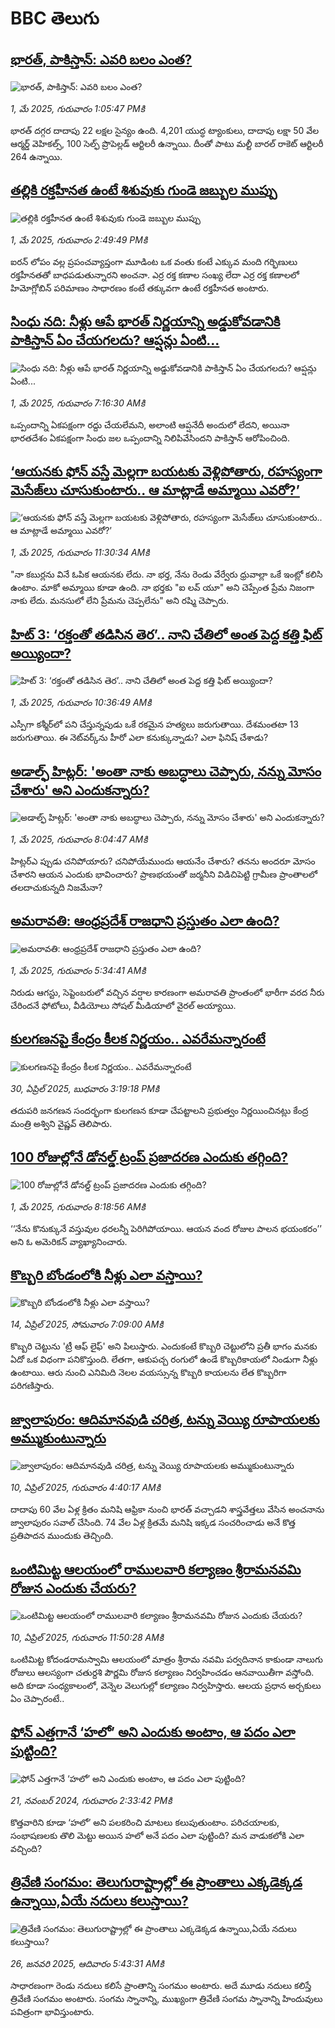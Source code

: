 # BBC తెలుగు## [భారత్, పాకిస్తాన్: ఎవరి బలం ఎంత?](https://www.bbc.com/telugu/articles/c0qnv55vq2go?at_campaign=githubrss)![భారత్, పాకిస్తాన్: ఎవరి బలం ఎంత?](https://ichef.bbci.co.uk/ace/standard/240/cpsprodpb/e320/live/7dd20c40-268c-11f0-9b5b-234434c99085.png)_1, మే 2025, గురువారం 1:05:47 PMకి_భారత్ దగ్గర దాదాపు 22 లక్షల సైన్యం ఉంది. 4,201 యుద్ధ ట్యాంకులు, దాదాపు లక్షా 50 వేల ఆర్మర్డ్ వెహికల్స్, 100 సెల్ఫ్ ప్రొపెల్లడ్ ఆర్టిలరీ ఉన్నాయి.  దీంతో పాటు మల్టీ బారల్ రాకెట్ ఆర్టిలరీ 264 ఉన్నాయి.## [తల్లికి రక్తహీనత ఉంటే శిశువుకు గుండె జబ్బుల ముప్పు](https://www.bbc.com/telugu/articles/cjwvgwp4y2jo?at_campaign=githubrss)![తల్లికి రక్తహీనత ఉంటే శిశువుకు గుండె జబ్బుల ముప్పు](https://ichef.bbci.co.uk/ace/standard/240/cpsprodpb/7843/live/3bc4ed20-24fe-11f0-8f57-b7237f6a66e6.jpg)_1, మే 2025, గురువారం 2:49:49 PMకి_ఐరన్ లోపం వల్ల ప్రపంచవ్యాప్తంగా మూడింట ఒక వంతు కంటే ఎక్కువ మంది గర్భిణులు రక్తహీనతతో బాధపడుతున్నారని అంచనా. ఎర్ర రక్త కణాల సంఖ్య లేదా ఎర్ర రక్త కణాలలో హిమోగ్లోబిన్ పరిమాణం సాధారణం కంటే తక్కువగా ఉంటే రక్తహీనత అంటారు.## [సింధు నది: నీళ్లు ఆపే భారత్ నిర్ణయాన్ని అడ్డుకోవడానికి పాకిస్తాన్ ఏం చేయగలదు? ఆప్షన్లు ఏంటి...](https://www.bbc.com/telugu/articles/cly1x4kzk2po?at_campaign=githubrss)![సింధు నది: నీళ్లు ఆపే భారత్ నిర్ణయాన్ని అడ్డుకోవడానికి పాకిస్తాన్ ఏం చేయగలదు? ఆప్షన్లు ఏంటి...](https://ichef.bbci.co.uk/ace/standard/240/cpsprodpb/a941/live/fbd19590-2649-11f0-a2f4-51c368a7a800.jpg)_1, మే 2025, గురువారం 7:16:30 AMకి_ఒప్పందాన్ని ఏకపక్షంగా రద్దు చేయలేమని, అలాంటి ఆప్షనేదీ అందులో లేదని,  అయినా భారతదేశం ఏకపక్షంగా సింధు జల ఒప్పందాన్ని నిలిపివేసిందని పాకిస్తాన్ ఆరోపించింది.## [‘ఆయనకు ఫోన్ వస్తే మెల్లగా బయటకు వెళ్లిపోతారు, రహస్యంగా మెసేజ్‌లు చూసుకుంటారు.. ఆ మాట్లాడే అమ్మాయి ఎవరో?’](https://www.bbc.com/telugu/articles/c93g43v7gz4o?at_campaign=githubrss)![‘ఆయనకు ఫోన్ వస్తే మెల్లగా బయటకు వెళ్లిపోతారు, రహస్యంగా మెసేజ్‌లు చూసుకుంటారు.. ఆ మాట్లాడే అమ్మాయి ఎవరో?’](https://ichef.bbci.co.uk/ace/standard/240/cpsprodpb/4e3d/live/8dd53e30-267f-11f0-9b5b-234434c99085.jpg)_1, మే 2025, గురువారం 11:30:34 AMకి_"నా కబుర్లను వినే ఓపిక ఆయనకు లేదు. నా భర్త, నేను రెండు వేర్వేరు ధ్రువాల్లా ఒకే ఇంట్లో కలిసి ఉంటాం. మాకో అమ్మాయి కూడా ఉంది. నా భర్తకు "ఐ లవ్ యూ" అని చెప్పేంత ప్రేమ నిజంగా నాకు లేదు. మనసులో లేని ప్రేమను చెప్పలేను" అని రష్మి చెప్పారు.## [హిట్ 3: ‘రక్తంతో తడిసిన తెర’.. నాని చేతిలో అంత పెద్ద కత్తి ఫిట్ అయ్యిందా?](https://www.bbc.com/telugu/articles/c3evq9xe4pqo?at_campaign=githubrss)![హిట్ 3: ‘రక్తంతో తడిసిన తెర’.. నాని చేతిలో అంత పెద్ద కత్తి ఫిట్ అయ్యిందా?](https://ichef.bbci.co.uk/ace/standard/240/cpsprodpb/1d99/live/9abb42e0-2678-11f0-837a-9159d6191d15.jpg)_1, మే 2025, గురువారం 10:36:49 AMకి_ఎస్పీగా క‌శ్మీర్‌లో ప‌ని చేస్తున్న‌పుడు ఒకే రకమైన హ‌త్య‌లు జ‌రుగుతాయి. దేశ‌మంత‌టా 13 జ‌రుగుతాయి. ఈ నెట్‌వ‌ర్క్‌ను హీరో ఎలా క‌నుక్కున్నాడు? ఎలా ఫినిష్ చేశాడు?## [అడాల్ఫ్ హిట్లర్: 'అంతా నాకు అబద్ధాలు చెప్పారు, నన్ను మోసం చేశారు' అని ఎందుకన్నారు?](https://www.bbc.com/telugu/articles/cwy749yk512o?at_campaign=githubrss)![అడాల్ఫ్ హిట్లర్: 'అంతా నాకు అబద్ధాలు చెప్పారు, నన్ను మోసం చేశారు' అని ఎందుకన్నారు?](https://ichef.bbci.co.uk/ace/standard/240/cpsprodpb/756c/live/db990800-250c-11f0-8f57-b7237f6a66e6.jpg)_1, మే 2025, గురువారం 8:04:47 AMకి_హిట్లర్ఎ ప్పుడు చనిపోయారు? చనిపోయేముందు ఆయనేం చేశారు? తనను అందరూ మోసం చేశారని ఆయన ఎందుకు భావించారు? ప్రాణభయంతో జర్మనీని విడిచిపెట్టి గ్రామీణ ప్రాంతాలలో తలదాచుకున్నది నిజమేనా?## [అమరావతి: ఆంధ్రప్రదేశ్ రాజధాని ప్రస్తుతం ఎలా ఉంది?](https://www.bbc.com/telugu/articles/cvgqjrq7518o?at_campaign=githubrss)![అమరావతి: ఆంధ్రప్రదేశ్ రాజధాని ప్రస్తుతం ఎలా ఉంది?](https://ichef.bbci.co.uk/ace/standard/240/cpsprodpb/3dac/live/ac6d0e00-2651-11f0-8c66-ebf25fc2cfef.jpg)_1, మే 2025, గురువారం 5:34:41 AMకి_నిరుడు ఆగస్టు, సెప్టెంబరులో వచ్చిన వర్షాల కారణంగా అమరావతి ప్రాంతంలో భారీగా వరద నీరు చేరిందనే ఫోటోలు, వీడియోలు సోషల్ మీడియాలో వైరల్ అయ్యాయి.## [కులగణనపై కేంద్రం కీలక నిర్ణయం.. ఎవరేమన్నారంటే](https://www.bbc.com/telugu/articles/cjr7vqd53jjo?at_campaign=githubrss)![కులగణనపై కేంద్రం కీలక నిర్ణయం.. ఎవరేమన్నారంటే](https://ichef.bbci.co.uk/ace/standard/240/cpsprodpb/dc9f/live/bb43cf10-265e-11f0-8c66-ebf25fc2cfef.jpg)_30, ఏప్రిల్ 2025, బుధవారం 3:19:18 PMకి_తదుపరి జనగణన సందర్భంగా కులగణన కూడా చేపట్టాలని ప్రభుత్వం నిర్ణయించినట్లు కేంద్ర మంత్రి అశ్విని వైష్ణవ్ తెలిపారు.## [100 రోజుల్లోనే డోనల్డ్ ట్రంప్ ప్రజాదరణ ఎందుకు తగ్గింది?](https://www.bbc.com/telugu/articles/ckge02kr44jo?at_campaign=githubrss)![100 రోజుల్లోనే డోనల్డ్ ట్రంప్ ప్రజాదరణ ఎందుకు తగ్గింది?](https://ichef.bbci.co.uk/ace/standard/240/cpsprodpb/9240/live/724a1c50-2664-11f0-af27-090e238d1774.jpg)_1, మే 2025, గురువారం 8:18:56 AMకి_‘‘నేను కొనుక్కునే వస్తువుల ధరలన్నీ పెరిగిపోయాయి. ఆయన వంద రోజుల పాలన భయంకరం’’ అని ఓ అమెరికన్ వ్యాఖ్యానించారు.## [కొబ్బరి బోండంలోకి నీళ్లు ఎలా వస్తాయి?](https://www.bbc.com/telugu/articles/czjn4mzxxy8o?at_campaign=githubrss)![కొబ్బరి బోండంలోకి నీళ్లు ఎలా వస్తాయి?](https://ichef.bbci.co.uk/ace/standard/240/cpsprodpb/46c5/live/684a55e0-18fd-11f0-8b11-7756b7b808cc.jpg)_14, ఏప్రిల్ 2025, సోమవారం 7:09:00 AMకి_కొబ్బరి చెట్టును 'ట్రీ ఆఫ్ లైఫ్' అని పిలుస్తారు. ఎందుకంటే కొబ్బరి చెట్టులోని ప్రతీ భాగం మనకు ఏదో ఒక విధంగా పనికొస్తుంది. లేతగా, ఆకుపచ్చ రంగులో ఉండే కొబ్బరికాయలో నిండుగా నీళ్లు ఉంటాయి. ఆరు నుంచి ఎనిమిది నెలల వయస్సున్న కొబ్బరి కాయలను లేత కొబ్బరిగా పరిగణిస్తారు.## [జ్వాలాపురం: ఆదిమానవుడి చరిత్ర, టన్ను వెయ్యి రూపాయలకు అమ్ముకుంటున్నారు ](https://www.bbc.com/telugu/articles/creqqnwdd5qo?at_campaign=githubrss)![జ్వాలాపురం: ఆదిమానవుడి చరిత్ర, టన్ను వెయ్యి రూపాయలకు అమ్ముకుంటున్నారు ](https://ichef.bbci.co.uk/ace/standard/240/cpsprodpb/765e/live/b472e2d0-15b4-11f0-842b-a7355694993d.jpg)_10, ఏప్రిల్ 2025, గురువారం 4:40:17 AMకి_దాదాపు 60 వేల ఏళ్ల క్రితం మనిషి ఆఫ్రికా నుంచి భారత్ వచ్చాడని శాస్త్రవేత్తలు వేసిన అంచనాను జ్వాలాపురం సవాల్ చేసింది. 74 వేల ఏళ్ల క్రితమే మనిషి ఇక్కడ సంచరించాడు అనే కొత్త ప్రతిపాదన ముందుకు తెచ్చింది.## [ఒంటిమిట్ట ఆలయంలో రాములవారి కల్యాణం శ్రీరామనవమి రోజున ఎందుకు చేయరు?](https://www.bbc.com/telugu/articles/ce822j5e465o?at_campaign=githubrss)![ఒంటిమిట్ట ఆలయంలో రాములవారి కల్యాణం శ్రీరామనవమి రోజున ఎందుకు చేయరు?](https://ichef.bbci.co.uk/ace/standard/240/cpsprodpb/fed5/live/25534d40-1601-11f0-b58a-6113af226972.jpg)_10, ఏప్రిల్ 2025, గురువారం 11:50:28 AMకి_ఒంటిమిట్ట కోదండరామస్వామి ఆలయంలో మాత్రం శ్రీరామ నవమి పర్వదినాన కాకుండా నాలుగు రోజులు ఆలస్యంగా చతుర్దశి పౌర్ణమి రోజున కల్యాణం నిర్వహించడం ఆనవాయితీగా వస్తోంది. అది కూడా సంధ్యకాలంలో, వెన్నెల వెలుగుల్లో కల్యాణం నిర్వహిస్తారు. ఆలయ ప్రధాన అర్చకులు ఏం చెప్పారంటే..## [ఫోన్ ఎత్తగానే ‘హలో’ అని ఎందుకు అంటాం, ఆ పదం ఎలా పుట్టింది?](https://www.bbc.com/telugu/articles/cgj7x7gdjq4o?at_campaign=githubrss)![ఫోన్ ఎత్తగానే ‘హలో’ అని ఎందుకు అంటాం, ఆ పదం ఎలా పుట్టింది?](https://ichef.bbci.co.uk/ace/standard/240/cpsprodpb/0618/live/7a20ebb0-a807-11ef-b21e-5359bd56d02f.jpg)_21, నవంబర్ 2024, గురువారం 2:33:42 PMకి_కొత్తవారిని కూడా ‘హలో’ అని పలకరించి మాటలు కలుపుతుంటాం.  పరిచయాలకు, సంభాషణలకు తొలి మెట్టు అయిన హలో అనే పదం ఎలా పుట్టింది? మన వాడుకలోకి ఎలా వచ్చింది?## [త్రివేణి సంగమం: తెలుగురాష్ట్రాల్లో ఈ ప్రాంతాలు ఎక్కడెక్కడ ఉన్నాయి,ఏయే నదులు కలుస్తాయి? ](https://www.bbc.com/telugu/articles/cz7elrr17jeo?at_campaign=githubrss)![త్రివేణి సంగమం: తెలుగురాష్ట్రాల్లో ఈ ప్రాంతాలు ఎక్కడెక్కడ ఉన్నాయి,ఏయే నదులు కలుస్తాయి? ](https://ichef.bbci.co.uk/ace/standard/240/cpsprodpb/9dad/live/7f50e780-da42-11ef-a37f-eba91255dc3d.jpg)_26, జనవరి 2025, ఆదివారం 5:43:31 AMకి_సాధారణంగా రెండు నదులు కలిసే ప్రాంతాన్ని సంగమం అంటారు. అదే మూడు నదులు కలిస్తే త్రివేణి సంగమం అంటారు. సంగమ స్నానాన్ని, ముఖ్యంగా త్రివేణి సంగమ స్నానాన్ని హిందువులు పవిత్రంగా భావిస్తుంటారు.